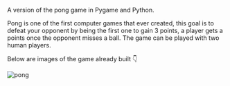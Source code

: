 A version of the pong game in Pygame and Python.

Pong is one of the first computer games that ever created, this goal is to defeat your opponent by being the first one to gain 3 points, a player gets a points once the opponent misses a ball.
The game can be played with two human players.

Below are images of the game already built 👇

<image src="captura\capturita.png" alt="pong">
